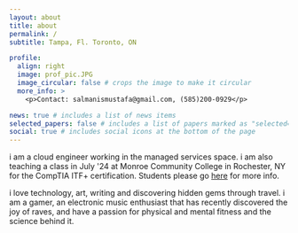 ```yaml
---
layout: about
title: about
permalink: /
subtitle: Tampa, Fl. Toronto, ON

profile:
  align: right
  image: prof_pic.JPG
  image_circular: false # crops the image to make it circular
  more_info: >
    <p>Contact: salmanismustafa@gmail.com, (585)200-0929</p>

news: true # includes a list of news items
selected_papers: false # includes a list of papers marked as "selected={true}"
social: true # includes social icons at the bottom of the page
---
```

i am a cloud engineer working in the managed services space. i am also teaching a class in July '24 at Monroe Community College in Rochester, NY for the CompTIA ITF+ certification. Students please go [here]() for more info. 

i love technology, art, writing and discovering hidden gems through travel. i am a gamer, an electronic music enthusiast that has recently discovered the joy of raves, and have a passion for physical and mental fitness and the science behind it.

